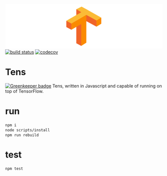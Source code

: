 ![](https://github.com/tensjs/tens/blob/a33411aff87b3b72b7a7db54a187c71f24709c32/tens.png)
[![build status][travis-image]][travis-url]
[![codecov][coveralls-image]][coveralls-url]
# Tens

[![Greenkeeper badge](https://badges.greenkeeper.io/tensjs/tens.svg)](https://greenkeeper.io/)
Tens, written in Javascript and capable of running on top of TensorFlow.

# run

```shell
npm i
node scripts/install
npm run rebuild
```

# test

```shell
npm test
```

[travis-image]: https://travis-ci.org/tensjs/tens.svg?branch=master
[travis-url]: https://travis-ci.org/tensjs/tens
[coveralls-image]: https://codecov.io/gh/tensjs/tens/branch/master/graph/badge.svg
[coveralls-url]: https://codecov.io/gh/tensjs/tens
